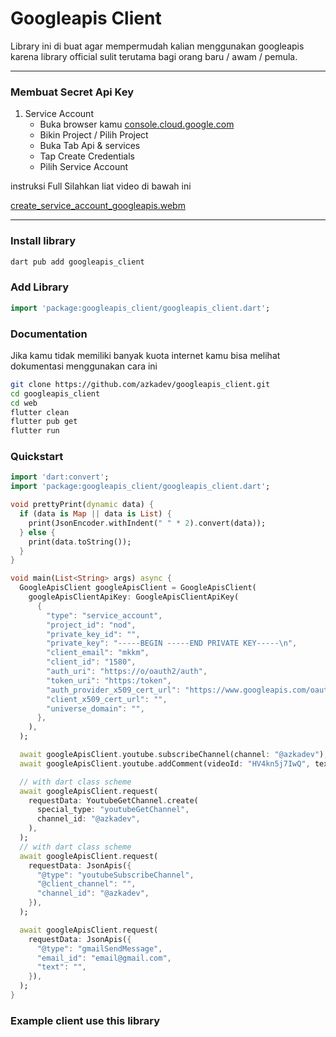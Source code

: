 # Googleapis Client

Library ini di buat agar mempermudah kalian menggunakan googleapis karena library official sulit terutama bagi orang baru / awam / pemula.

---
### Membuat Secret Api Key

1. Service Account
   - Buka browser kamu [console.cloud.google.com](https://console.cloud.google.com)
   - Bikin Project / Pilih Project
   - Buka Tab Api & services
   - Tap Create Credentials
   - Pilih Service Account
  
instruksi Full Silahkan liat video di bawah ini

[create_service_account_googleapis.webm](https://github.com/azkadev/googleapis_client/assets/82513502/bd8b5fca-3329-4f71-ab66-8705727a149e)


---

### Install library

```bash
dart pub add googleapis_client
```

### Add Library

```dart
import 'package:googleapis_client/googleapis_client.dart';
```

### Documentation

Jika kamu tidak memiliki banyak kuota internet kamu bisa melihat dokumentasi menggunakan cara ini

```bash
git clone https://github.com/azkadev/googleapis_client.git
cd googleapis_client
cd web
flutter clean
flutter pub get
flutter run
```

### Quickstart

```dart
import 'dart:convert';
import 'package:googleapis_client/googleapis_client.dart';

void prettyPrint(dynamic data) {
  if (data is Map || data is List) {
    print(JsonEncoder.withIndent(" " * 2).convert(data));
  } else {
    print(data.toString());
  }
}

void main(List<String> args) async { 
  GoogleApisClient googleApisClient = GoogleApisClient(
    googleApisClientApiKey: GoogleApisClientApiKey(
      {
        "type": "service_account",
        "project_id": "nod",
        "private_key_id": "",
        "private_key": "-----BEGIN -----END PRIVATE KEY-----\n",
        "client_email": "mkkm",
        "client_id": "1580",
        "auth_uri": "https://o/oauth2/auth",
        "token_uri": "https:/token",
        "auth_provider_x509_cert_url": "https://www.googleapis.com/oauth2/v1/certs",
        "client_x509_cert_url": "",
        "universe_domain": "",
      },
    ),
  );

  await googleApisClient.youtube.subscribeChannel(channel: "@azkadev");
  await googleApisClient.youtube.addComment(videoId: "HV4kn5j7IwQ", text: "Hai ini pesan automatis");

  // with dart class scheme
  await googleApisClient.request(
    requestData: YoutubeGetChannel.create(
      special_type: "youtubeGetChannel",
      channel_id: "@azkadev",
    ),
  );
  // with dart class scheme
  await googleApisClient.request(
    requestData: JsonApis({
      "@type": "youtubeSubscribeChannel",
      "@client_channel": "",
      "channel_id": "@azkadev",
    }),
  );

  await googleApisClient.request(
    requestData: JsonApis({
      "@type": "gmailSendMessage",
      "email_id": "email@gmail.com",
      "text": "",
    }),
  );
}
```

### Example client use this library


